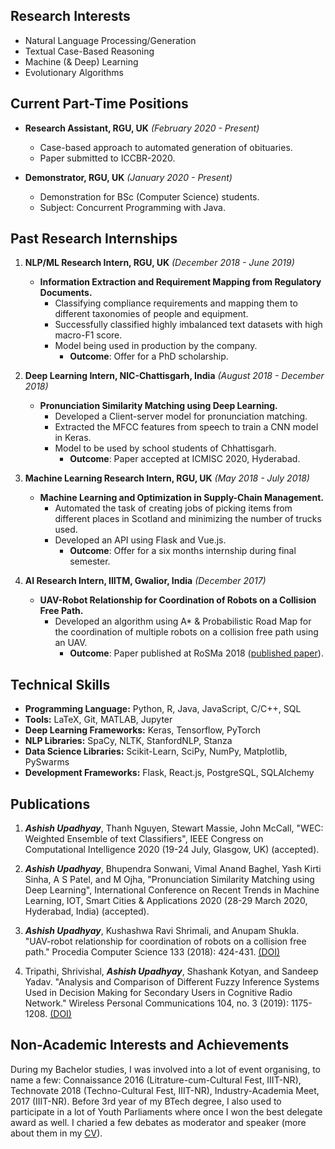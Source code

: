 <!-- ---
layout: post
title: "More About Me"
date: 2020-04-08
desc: "My previous experience."
categories: [Blog]
tags: [Blog]
published: true
blog: About
images:
  - url: /images/ashish.jpg
icon: icon-html
--- -->
## Research Interests

- Natural Language Processing/Generation
- Textual Case-Based Reasoning
- Machine (& Deep) Learning
- Evolutionary Algorithms


## Current Part-Time Positions

- **Research Assistant, RGU, UK**
  *(February 2020 - Present)*
	- Case-based approach to automated generation of obituaries.
	- Paper submitted to ICCBR-2020.


- **Demonstrator, RGU, UK**
  *(January 2020 - Present)*
	- Demonstration for BSc (Computer Science) students.
	- Subject: Concurrent Programming with Java.

## Past Research Internships

1. **NLP/ML Research Intern, RGU, UK** 
  *(December 2018 - June 2019)*
	- **Information Extraction and Requirement Mapping from Regulatory Documents.**
		- Classifying compliance requirements and mapping them to different taxonomies of people and equipment.
		- Successfully classified highly imbalanced text datasets with high macro-F1 score.
		- Model being used in production by the company.
			- **Outcome**: Offer for a PhD scholarship.


2. **Deep Learning Intern, NIC-Chattisgarh, India**
  *(August 2018 - December 2018)*
	- **Pronunciation Similarity Matching using Deep Learning.**
		- Developed a Client-server model for pronunciation matching. 
		- Extracted the MFCC features from speech to train a CNN model in Keras. 
		- Model to be used by school students of Chhattisgarh.
			- **Outcome**: Paper accepted at ICMISC 2020, Hyderabad.


3. **Machine Learning Research Intern, RGU, UK**
  *(May 2018 - July 2018)*
	- **Machine Learning and Optimization in Supply-Chain Management.**
		- Automated the task of creating jobs of picking items from different places in Scotland and minimizing the number of trucks used.
		- Developed an API using Flask and Vue.js.
			- **Outcome**: Offer for a six months internship during final semester.


4. **AI Research Intern, IIITM, Gwalior, India** 
  *(December 2017)*
	- **UAV-Robot Relationship for Coordination of Robots on a Collision Free Path.**
		- Developed an algorithm using A* & Probabilistic Road Map for the coordination of multiple robots on a collision free path using an UAV. 
			- **Outcome**: Paper published at RoSMa 2018 (<a href="https://doi.org/10.1016/j.procs.2018.07.052">published paper</a>).



## Technical Skills

<!-- | **Programming Languages**		 | 		    Python, R, Java, JavaScript, C/C++, SQL |  -->
<!-- | ------------------------------ | -----------------------------------------------: |  -->
<!-- | **Tools**				    	 |			  			LaTeX, Git, MATLAB, Jupyter |  -->
<!-- | **Deep Learning Frameworks**   |			   			 Keras, Tensorflow, PyTorch |  -->
<!-- | **NLP Libraries** 			 | 				   SpaCy, NLTK, StanfordNLP, Stanza |  -->
<!-- | **Data Science Libraries** 	 | Scikit-Learn, SciPy, NumPy, Matplotlib, PySwarms |  -->
<!-- | **Development Frameworks**     |          Flask, React.js, PostgreSQL, SQLAlchemy | -->

* **Programming Language:** Python, R, Java, JavaScript, C/C++, SQL
* **Tools:** LaTeX, Git, MATLAB, Jupyter
* **Deep Learning Frameworks:** Keras, Tensorflow, PyTorch
* **NLP Libraries:** SpaCy, NLTK, StanfordNLP, Stanza
* **Data Science Libraries:** Scikit-Learn, SciPy, NumPy, Matplotlib, PySwarms
* **Development Frameworks:** Flask, React.js, PostgreSQL, SQLAlchemy 

## Publications

1. ***Ashish Upadhyay***, Thanh Nguyen, Stewart Massie, John McCall, "WEC: Weighted Ensemble of text Classifiers", IEEE Congress on Computational Intelligence 2020 (19-24 July, Glasgow, UK) (accepted).

2. ***Ashish Upadhyay***, Bhupendra Sonwani, Vimal Anand Baghel, Yash Kirti Sinha, A S Patel, and M Ojha, "Pronunciation Similarity Matching using Deep Learning", International Conference on Recent Trends in Machine Learning, IOT, Smart Cities & Applications 2020 (28-29 March 2020, Hyderabad, India) (accepted).

3. ***Ashish Upadhyay***, Kushashwa Ravi Shrimali, and Anupam Shukla. "UAV-robot relationship for coordination of robots on a collision free path." Procedia Computer Science 133 (2018): 424-431. <a href="https://doi.org/10.1016/j.procs.2018.07.052">(DOI)</a>

4. Tripathi, Shrivishal, ***Ashish Upadhyay***, Shashank Kotyan, and Sandeep Yadav. "Analysis and Comparison of Different Fuzzy Inference Systems Used in Decision Making for Secondary Users in Cognitive Radio Network." Wireless Personal Communications 104, no. 3 (2019): 1175-1208. <a href="https://doi.org/10.1007/s11277-018-6075-9">(DOI)</a>

## Non-Academic Interests and Achievements

During my Bachelor studies, I was involved into a lot of event organising, to name a few: Connaissance 2016 (Litrature-cum-Cultural Fest, IIIT-NR), Technovate 2018 (Techno-Cultural Fest, IIIT-NR), Industry-Academia Meet, 2017 (IIIT-NR). Before 3rd year of my BTech degree, I also used to participate in a lot of Youth Parliaments where once I won the best delegate award as well. I charied a few debates as moderator and speaker (more about them in my <a href="https://panditu2015.github.io/CV_Ashish_Upadhyay.pdf">CV</a>).
